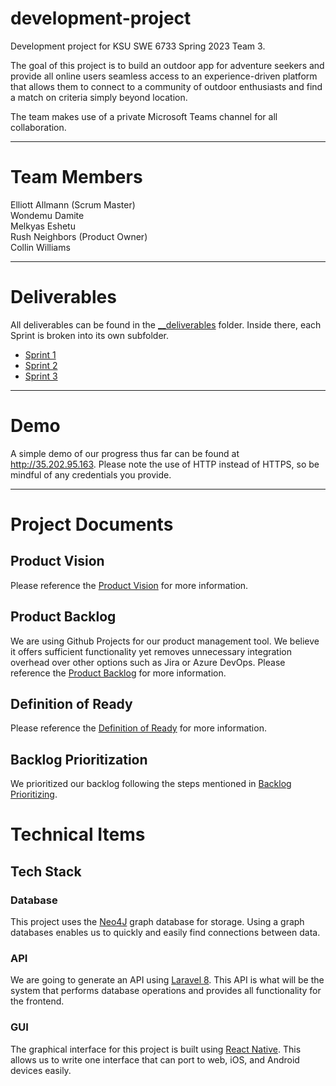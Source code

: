 # development-project
Development project for KSU SWE 6733 Spring 2023 Team 3.    

The goal of this project is to build an outdoor app for adventure seekers and provide all online users seamless access to an experience-driven platform that allows them to connect to a community of outdoor enthusiasts and find a match on criteria simply beyond location.

The team makes use of a private Microsoft Teams channel for all collaboration.

---
# Team Members  

Elliott Allmann (Scrum Master)  
Wondemu Damite   
Melkyas Eshetu  
Rush Neighbors (Product Owner)  
Collin Williams 

---

# Deliverables

All deliverables can be found in the [__deliverables](__deliverables) folder. Inside there, each Sprint is broken into its own subfolder. 


* [Sprint 1](__deliverables/Sprint1) 
* [Sprint 2](__deliverables/Sprint2) 
* [Sprint 3](__deliverables/Sprint3) 


---
# Demo

A simple demo of our progress thus far can be found at http://35.202.95.163. Please note the use of HTTP instead of HTTPS, so be mindful of any credentials you provide.

---
# Project Documents

## Product Vision

Please reference the [Product Vision](Product%20Vision.md) for more information.

## Product Backlog

We are using Github Projects for our product management tool. We believe it offers sufficient functionality yet removes unnecessary integration overhead over other options such as Jira or Azure DevOps. 
Please reference the [Product Backlog](https://github.com/orgs/KSU-SWE6733-Spring2023-Team3/projects/1) for more information.

## Definition of Ready

Please reference the [Definition of Ready](Definition%20Of%20Ready.md) for more information.

## Backlog Prioritization

We prioritized our backlog following the steps mentioned in [Backlog Prioritizing](Backlog%20Prioritizing). 

# Technical Items

## Tech Stack

### Database

This project uses the [Neo4J](https://neo4j.com/) graph database for storage. Using a graph databases enables us to quickly and easily find connections between data.

### API

We are going to generate an API using [Laravel 8](https://laravel.com/). This API is what will be the system that performs database operations and provides all functionality for the frontend.

### GUI

The graphical interface for this project is built using [React Native](https://reactnative.dev/). This allows us to write one interface that can port to web, iOS, and Android devices easily. 
